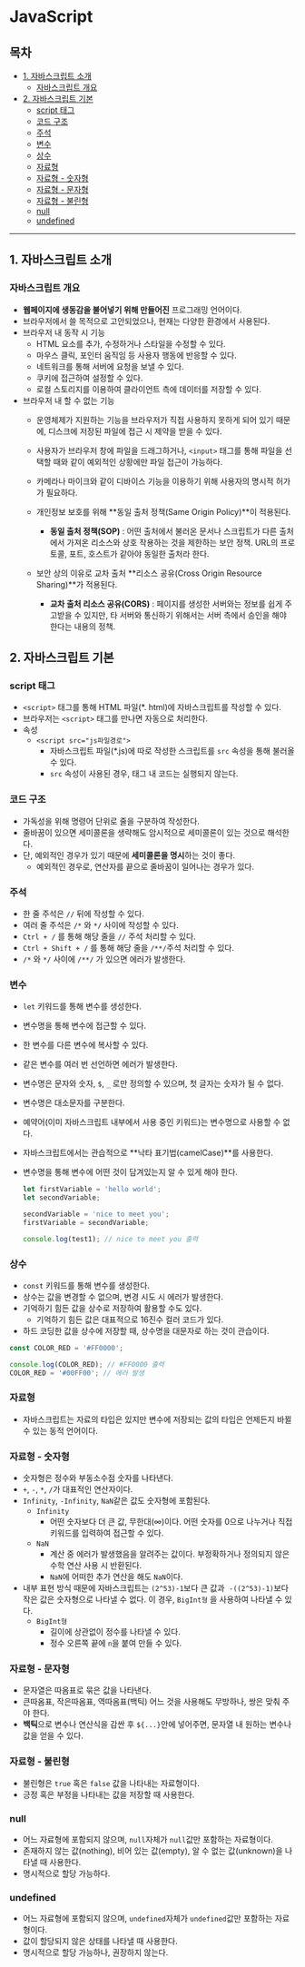 # JavaScript
## 목차
- [1. 자바스크립트 소개](#1----------)
  * [자바스크립트 개요](#---------)
- [2. 자바스크립트 기본](#2----------)
  * [script 태그](#script---)
  * [코드 구조](#-----)
  * [주석](#--)
  * [변수](#--)
  * [상수](#--)
  * [자료형](#---)
  * [자료형 - 숫자형](#---------)
  * [자료형 - 문자형](#---------)
  * [자료형 - 불린형](#---------)
  * [null](#null)
  * [undefined](#undefined)
---

## 1. 자바스크립트 소개
### 자바스크립트 개요
- **웹페이지에 생동감을 불어넣기 위해 만들어진** 프로그래밍 언어이다.
- 브라우저에서 쓸 목적으로 고안되었으나, 현재는 다양한 환경에서 사용된다.
- 브라우저 내 동작 시 기능
    - HTML 요소를 추가, 수정하거나 스타일을 수정할 수 있다.
    - 마우스 클릭, 포인터 움직임 등 사용자 행동에 반응할 수 있다.
    - 네트워크를 통해 서버에 요청을 보낼 수 있다.
    - 쿠키에 접근하여 설정할 수 있다.
    - 로컬 스토리지를 이용하여 클라이언트 측에 데이터를 저장할 수 있다.
- 브라우저 내 할 수 없는 기능
    - 운영체제가 지원하는 기능을 브라우저가 직접 사용하지 못하게 되어 있기 때문에, 디스크에 저장된 파일에 접근 시 제약을 받을 수 있다.
    - 사용자가 브라우저 창에 파일을 드래그하거나, `<input>` 태그를 통해 파일을 선택할 때와 같이 예외적인 상황에만 파일 접근이 가능하다.
    - 카메라나 마이크와 같이 디바이스 기능을 이용하기 위해 사용자의 명시적 허가가 필요하다.
    - 개인정보 보호를 위해 **동일 출처 정책(Same Origin Policy)**이 적용된다.
        
        * **동일 출처 정책(SOP)** : 어떤 출처에서 불러온 문서나 스크립트가 다른 출처에서 가져온 리소스와 상호 작용하는 것을 제한하는 보안 정책. URL의 프로토콜, 포트, 호스트가 같아야 동일한 출처라 한다.
        
    - 보안 상의 이유로 교차 출처 **리소스 공유(Cross Origin Resource Sharing)**가 적용된다.
        
        *  **교차 출처 리소스 공유(CORS)** : 페이지를 생성한 서버와는 정보를 쉽게 주고받을 수 있지만, 타 서버와 통신하기 위해서는 서버 측에서 승인을 해야 한다는 내용의 정책.

## 2. 자바스크립트 기본
### script 태그

- `<script>` 태그를 통해 HTML 파일(*. html)에 자바스크립트를 작성할 수 있다.
- 브라우저는 `<script>` 태그를 만나면 자동으로 처리한다.
- 속성
    - `<script src="js파일경로">`
        - 자바스크립트 파일(*.js)에 따로 작성한 스크립트를 `src` 속성을 통해 불러올 수 있다.
        - `src` 속성이 사용된 경우, 태그 내 코드는 실행되지 않는다.

### 코드 구조

- 가독성을 위해 명령어 단위로 줄을 구분하여 작성한다.
- 줄바꿈이 있으면 세미콜론을 생략해도 암시적으로 세미콜론이 있는 것으로 해석한다.
- 단, 예외적인 경우가 있기 때문에 **세미콜론을 명시**하는 것이 좋다.
    - 예외적인 경우로, 연산자를 끝으로 줄바꿈이 일어나는 경우가 있다.

### 주석

- 한 줄 주석은 `//` 뒤에 작성할 수 있다.
- 여러 줄 주석은 `/*` 와 `*/` 사이에 작성할 수 있다.
- `Ctrl + /` 를 통해 해당 줄을 `//` 주석 처리할 수 있다.
- `Ctrl + Shift + /` 를 통해 해당 줄을 `/**/`주석 처리할 수 있다.
- `/*` 와 `*/` 사이에 `/**/` 가 있으면 에러가 발생한다.

### 변수

- `let` 키워드를 통해 변수를 생성한다.
- 변수명을 통해 변수에 접근할 수 있다.
- 한 변수를 다른 변수에 복사할 수 있다.
- 같은 변수를 여러 번 선언하면 에러가 발생한다.
- 변수명은 문자와 숫자, `$`, `_` 로만 정의할 수 있으며, 첫 글자는 숫자가 될 수 없다.
- 변수명은 대소문자를 구분한다.
- 예약어(이미 자바스크립트 내부에서 사용 중인 키워드)는 변수명으로 사용할 수 없다.
- 자바스크립트에서는 관습적으로 **낙타 표기법(camelCase)**를 사용한다.
- 변수명을 통해 변수에 어떤 것이 담겨있는지 알 수 있게 해야 한다.
    
    ```jsx
    let firstVariable = 'hello world';
    let secondVariable;
    
    secondVariable = 'nice to meet you';
    firstVariable = secondVariable;
    
    console.log(test1); // nice to meet you 출력
    ```
    

### 상수

- `const` 키워드를 통해 변수를 생성한다.
- 상수는 값을 변경할 수 없으며, 변경 시도 시 에러가 발생한다.
- 기억하기 힘든 값을 상수로 저장하여 활용할 수도 있다.
    - 기억하기 힘든 값은 대표적으로 16진수 컬러 코드가 있다.
- 하드 코딩한 값을 상수에 저장할 때, 상수명을 대문자로 하는 것이 관습이다.

```jsx
const COLOR_RED = '#FF0000';

console.log(COLOR_RED); // #FF0000 출력
COLOR_RED = '#00FF00'; // 에러 발생
```

### 자료형

- 자바스크립트는 자료의 타입은 있지만 변수에 저장되는 값의 타입은 언제든지 바뀔 수 있는 동적 언어이다.

### 자료형 - 숫자형

- 숫자형은 정수와 부동소수점 숫자를 나타낸다.
- `+`, `-`, `*`, `/`가 대표적인 연산자이다.
- `Infinity`, `-Infinity`, `NaN`같은 값도 숫자형에 포함된다.
    - `Infinity`
        - 어떤 숫자보다 더 큰 값, 무한대(∞)이다. 어떤 숫자를 0으로 나누거나 직접 키워드를 입력하여 접근할 수 있다.
    - `NaN`
        - 계산 중 에러가 발생했음을 알려주는 값이다. 부정확하거나 정의되지 않은 수학 연산 사용 시 반환된다.
        - `NaN`에 어떠한 추가 연산을 해도 `NaN`이다.
- 내부 표현 방식 때문에 자바스크립트는 `(2^53)-1`보다 큰 값과  `-((2^53)-1)`보다 작은 값은 숫자형으로 나타낼 수 없다. 이 경우, `BigInt형` 을 사용하여 나타낼 수 있다.
    - `BigInt형`
        - 길이에 상관없이 정수를 나타낼 수 있다.
        - 정수 오른쪽 끝에 `n`을 붙여 만들 수 있다.

### 자료형 - 문자형

- 문자열은 따옴표로 묶은 값을 나타낸다.
- 큰따옴표, 작은따옴표, 역따옴표(백틱) 어느 것을 사용해도 무방하나, 쌍은 맞춰 주야 한다.
- **백틱**으로 변수나 연산식을 감싼 후 `${...}`안에 넣어주면, 문자열 내 원하는 변수나 값을 얻을 수 있다.

### 자료형 - 불린형

- 불린형은  `true` 혹은 `false` 값을 나타내는 자료형이다.
- 긍정 혹은 부정을 나타내는 값을 저장할 때 사용한다.

### null

- 어느 자료형에 포함되지 않으며, `null`자체가 `null`값만 포함하는 자료형이다.
- 존재하지 않는 값(nothing), 비어 있는 값(empty), 알 수 없는 값(unknown)을 나타낼 때 사용한다.
- 명시적으로 할당 가능하다.

### undefined

- 어느 자료형에 포함되지 않으며, `undefined`자체가 `undefined`값만 포함하는 자료형이다.
- 값이 할당되지 않은 상태를 나타낼 때 사용한다.
- 명시적으로 할당 가능하나, 권장하지 않는다.